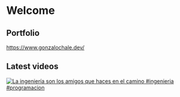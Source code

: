 # Welcome

## Portfolio

<https://www.gonzalochale.dev/>

## Latest videos

<!-- BEGIN YOUTUBE-CARDS -->
[![La ingeniería son los amigos que haces en el camino #ingenieria #programacion](https://ytcards.demolab.com/?id=7dlqOrRtOMI&title=La+ingenier%C3%ADa+son+los+amigos+que+haces+en+el+camino+%23ingenieria+%23programacion&lang=en&timestamp=1717361245&background_color=%230d1117&title_color=%23ffffff&stats_color=%23dedede&max_title_lines=1&width=250&border_radius=20 "La ingeniería son los amigos que haces en el camino #ingenieria #programacion")](https://www.youtube.com/watch?v=7dlqOrRtOMI)
<!-- END YOUTUBE-CARDS -->